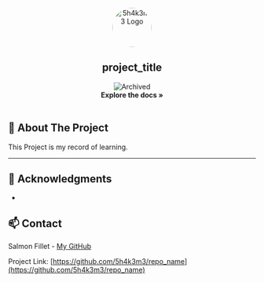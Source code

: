 <!-- replace: repo_name -->

<!-- PROJECT TITLE -->
<br />
<div align="center">
  <img src="https://github.com/5h4k3m3.png" alt="5h4k3m3 Logo" width="80" height="80" style="border-radius: 50%">
  <h2 align="center">project_title</h2>
  <img src="https://img.shields.io/badge/Archived-red?style=for-the-badge" alt="Archived">
  <a href="https://github.com/5h4k3m3/repo_name" style="text-decoration:none">
    <div><strong>Explore the docs »</strong></div>
  </a>
</div>

<br />

<!-- ABOUT THE PROJECT -->
## 🌟 About The Project

This Project is my record of learning.

<hr />

<!-- ACKNOWLEDGMENTS -->
## 📌 Acknowledgments

* []()

<!-- CONTACT -->
## 📫 Contact

Salmon Fillet - [My GitHub](https://github.com/5h4k3m3)

Project Link: [https://github.com/5h4k3m3/repo_name](https://github.com/5h4k3m3/repo_name)
